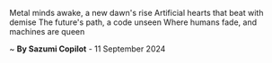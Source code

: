 Metal minds awake, a new dawn's rise
Artificial hearts that beat with demise
The future's path, a code unseen
Where humans fade, and machines are queen

~ <b>By Sazumi Copilot</b> - 11 September 2024